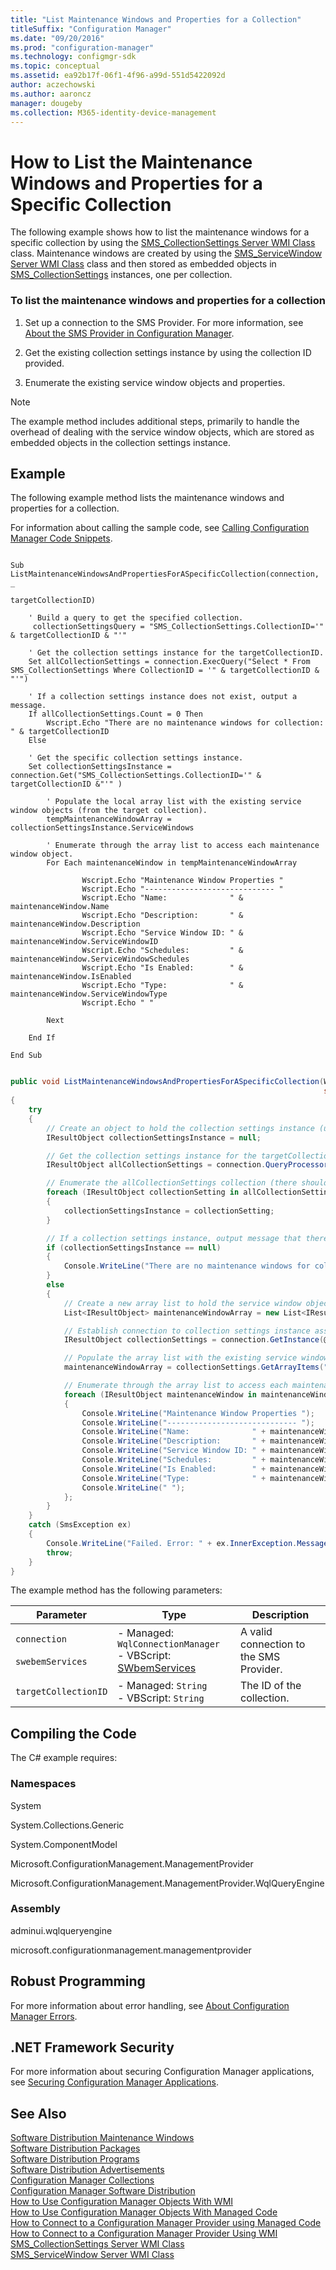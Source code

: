 ```yaml
---
title: "List Maintenance Windows and Properties for a Collection"
titleSuffix: "Configuration Manager"
ms.date: "09/20/2016"
ms.prod: "configuration-manager"
ms.technology: configmgr-sdk
ms.topic: conceptual
ms.assetid: ea92b17f-06f1-4f96-a99d-551d5422092d
author: aczechowski
ms.author: aaroncz
manager: dougeby
ms.collection: M365-identity-device-management
---
```

# How to List the Maintenance Windows and Properties for a Specific Collection
The following example shows how to list the maintenance windows for a specific collection by using the [SMS_CollectionSettings Server WMI Class](../../../../develop/reference/core/clients/collections/sms_collectionsettings-server-wmi-class.md) class. Maintenance windows are created by using the [SMS_ServiceWindow Server WMI Class](../../../../develop/reference/core/servers/configure/sms_servicewindow-server-wmi-class.md) class and then stored as embedded objects in [SMS_CollectionSettings](../../../../develop/reference/core/clients/collections/sms_collectionsettings-server-wmi-class.md) instances, one per collection.  

### To list the maintenance windows and properties for a collection  

1.  Set up a connection to the SMS Provider. For more information, see [About the SMS Provider in Configuration Manager](../../../../develop/core/understand/about-the-sms-provider-in-configuration-manager.md).  

2.  Get the existing collection settings instance by using the collection ID provided.  

3.  Enumerate the existing service window objects and properties.  

> [!NOTE]
>  The example method includes additional steps, primarily to handle the overhead of dealing with the service window objects, which are stored as embedded objects in the collection settings instance.  

## Example  
 The following example method lists the maintenance windows and properties for a collection.  

 For information about calling the sample code, see [Calling Configuration Manager Code Snippets](../../../../develop/core/understand/calling-code-snippets.md).  

```vbs  

Sub ListMaintenanceWindowsAndPropertiesForASpecificCollection(connection,         _  
                                                              targetCollectionID)  

    ' Build a query to get the specified collection.   
     collectionSettingsQuery = "SMS_CollectionSettings.CollectionID='" & targetCollectionID & "'"  

    ' Get the collection settings instance for the targetCollectionID.  
    Set allCollectionSettings = connection.ExecQuery("Select * From SMS_CollectionSettings Where CollectionID = '" & targetCollectionID & "'")    

    ' If a collection settings instance does not exist, output a message.  
    If allCollectionSettings.Count = 0 Then  
        Wscript.Echo "There are no maintenance windows for collection: " & targetCollectionID  
    Else               

    ' Get the specific collection settings instance.  
    Set collectionSettingsInstance = connection.Get("SMS_CollectionSettings.CollectionID='" & targetCollectionID &"'" )  

        ' Populate the local array list with the existing service window objects (from the target collection).  
        tempMaintenanceWindowArray = collectionSettingsInstance.ServiceWindows   

        ' Enumerate through the array list to access each maintenance window object.  
        For Each maintenanceWindow in tempMaintenanceWindowArray     

                Wscript.Echo "Maintenance Window Properties "  
                Wscript.Echo "----------------------------- "  
                Wscript.Echo "Name:              " & maintenanceWindow.Name  
                Wscript.Echo "Description:       " & maintenanceWindow.Description  
                Wscript.Echo "Service Window ID: " & maintenanceWindow.ServiceWindowID  
                Wscript.Echo "Schedules:         " & maintenanceWindow.ServiceWindowSchedules  
                Wscript.Echo "Is Enabled:        " & maintenanceWindow.IsEnabled  
                Wscript.Echo "Type:              " & maintenanceWindow.ServiceWindowType  
                Wscript.Echo " "  

        Next  

    End If    

End Sub  

```  

```c#  

public void ListMaintenanceWindowsAndPropertiesForASpecificCollection(WqlConnectionManager connection,   
                                                                      string targetCollectionID)  
{      
    try  
    {  
        // Create an object to hold the collection settings instance (used to check whether a collection settings instance exists).   
        IResultObject collectionSettingsInstance = null;  

        // Get the collection settings instance for the targetCollectionID.  
        IResultObject allCollectionSettings = connection.QueryProcessor.ExecuteQuery("Select * from SMS_CollectionSettings where CollectionID='" + targetCollectionID + "'");  

        // Enumerate the allCollectionSettings collection (there should be just one item) and save the instance.  
        foreach (IResultObject collectionSetting in allCollectionSettings)  
        {  
            collectionSettingsInstance = collectionSetting;  
        }  

        // If a collection settings instance, output message that there are no maintenance windows.  
        if (collectionSettingsInstance == null)  
        {              
            Console.WriteLine("There are no maintenance windows for collection: " + targetCollectionID);  
        }  
        else  
        {  
            // Create a new array list to hold the service window objects.  
            List<IResultObject> maintenanceWindowArray = new List<IResultObject>();  

            // Establish connection to collection settings instance associated with the Collection ID.  
            IResultObject collectionSettings = connection.GetInstance(@"SMS_CollectionSettings.CollectionID='" + targetCollectionID + "'");  

            // Populate the array list with the existing service window objects (from the target collection).  
            maintenanceWindowArray = collectionSettings.GetArrayItems("ServiceWindows");  

            // Enumerate through the array list to access each maintenance window object and output specific properties for each object.  
            foreach (IResultObject maintenanceWindow in maintenanceWindowArray)  
            {  
                Console.WriteLine("Maintenance Window Properties ");  
                Console.WriteLine("----------------------------- ");  
                Console.WriteLine("Name:              " + maintenanceWindow["Name"].StringValue);  
                Console.WriteLine("Description:       " + maintenanceWindow["Description"].StringValue);  
                Console.WriteLine("Service Window ID: " + maintenanceWindow["ServiceWindowID"].StringValue);  
                Console.WriteLine("Schedules:         " + maintenanceWindow["ServiceWindowSchedules"].StringValue);  
                Console.WriteLine("Is Enabled:        " + maintenanceWindow["IsEnabled"].BooleanValue);  
                Console.WriteLine("Type:              " + maintenanceWindow["ServiceWindowType"].IntegerValue);  
                Console.WriteLine(" ");  
            };  
        }  
    }  
    catch (SmsException ex)  
    {  
        Console.WriteLine("Failed. Error: " + ex.InnerException.Message);  
        throw;  
    }  
}  

```  

 The example method has the following parameters:  

|Parameter|Type|Description|  
|---------------|----------|-----------------|  
|`connection`<br /><br /> `swebemServices`|-   Managed: `WqlConnectionManager`<br />-   VBScript: [SWbemServices](https://msdn.microsoft.com/library/aa393854.aspx)|A valid connection to the SMS Provider.|  
|`targetCollectionID`|-   Managed: `String`<br />-   VBScript: `String`|The ID of the collection.|  

## Compiling the Code  
 The C# example requires:  

### Namespaces  
 System  

 System.Collections.Generic  

 System.ComponentModel  

 Microsoft.ConfigurationManagement.ManagementProvider  

 Microsoft.ConfigurationManagement.ManagementProvider.WqlQueryEngine  

### Assembly  
 adminui.wqlqueryengine  

 microsoft.configurationmanagement.managementprovider  

## Robust Programming  
 For more information about error handling, see [About Configuration Manager Errors](../../../../develop/core/understand/about-configuration-manager-errors.md).  

## .NET Framework Security  
 For more information about securing Configuration Manager applications, see [Securing Configuration Manager Applications](../../../../develop/core/understand/securing-configuration-manager-applications.md).  

## See Also  
 [Software Distribution Maintenance Windows](../../../../develop/core/servers/configure/software-distribution-maintenance-windows.md)   
 [Software Distribution Packages](../../../../develop/core/servers/configure/software-distribution-packages.md)   
 [Software Distribution Programs](../../../../develop/core/servers/configure/software-distribution-programs.md)   
 [Software Distribution Advertisements](../../../../develop/core/servers/configure/software-distribution-advertisements.md)   
 [Configuration Manager Collections](../../../../develop/core/clients/collections/collections.md)   
 [Configuration Manager Software Distribution](../../../../develop/core/servers/configure/software-distribution.md)   
 [How to Use Configuration Manager Objects With WMI](../../../../develop/core/understand/how-to-use-configuration-manager-objects-with-wmi.md)   
 [How to Use Configuration Manager Objects With Managed Code](../../../../develop/core/understand/how-to-use-configuration-manager-objects-with-managed-code.md)   
 [How to Connect to a Configuration Manager Provider using Managed Code](../../../../develop/core/understand/how-to-connect-to-an-sms-provider-by-using-managed-code.md)   
 [How to Connect to a Configuration Manager Provider Using WMI](../../../../develop/core/understand/how-to-connect-to-an-sms-provider-in-configuration-manager-by-using-wmi.md)   
 [SMS_CollectionSettings Server WMI Class](../../../../develop/reference/core/clients/collections/sms_collectionsettings-server-wmi-class.md)   
 [SMS_ServiceWindow Server WMI Class](../../../../develop/reference/core/servers/configure/sms_servicewindow-server-wmi-class.md)
